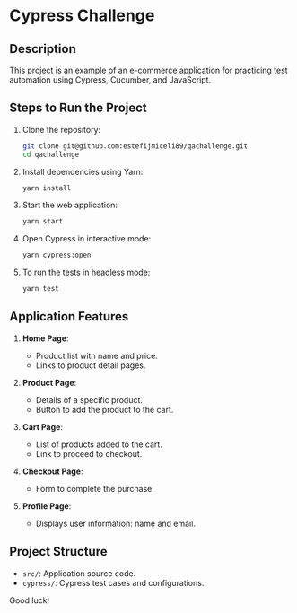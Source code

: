# Cypress Challenge

## Description  
This project is an example of an e-commerce application for practicing test automation using Cypress, Cucumber, and JavaScript.

## Steps to Run the Project  

1. Clone the repository:  
   ```bash
   git clone git@github.com:estefijmiceli89/qachallenge.git
   cd qachallenge
   ```

2. Install dependencies using Yarn:  
   ```bash
   yarn install
   ```

3. Start the web application:  
   ```bash
   yarn start
   ```

4. Open Cypress in interactive mode:  
   ```bash
   yarn cypress:open
   ```

5. To run the tests in headless mode:  
   ```bash
   yarn test
   ```

## Application Features  

1. **Home Page**:  
   - Product list with name and price.  
   - Links to product detail pages.  

2. **Product Page**:  
   - Details of a specific product.  
   - Button to add the product to the cart.  

3. **Cart Page**:  
   - List of products added to the cart.  
   - Link to proceed to checkout.  

4. **Checkout Page**:  
   - Form to complete the purchase.  

5. **Profile Page**:  
   - Displays user information: name and email.  

## Project Structure  

- `src/`: Application source code.  
- `cypress/`: Cypress test cases and configurations.  

Good luck!